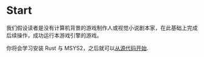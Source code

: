 # Start

我们假设读者是没有计算机背景的游戏制作人或视觉小说剧本家，在此基础上完成后续操作，成功运行本游戏引擎的游戏。

你将会学习安装 Rust 与 MSYS2，之后就可以[从源代码开始](../quick_start.md).
